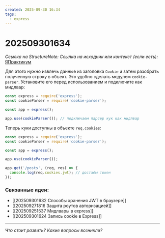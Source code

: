 ```yaml
---
created: 2025-09-30 16:34
tags:
  - express
---
```

# 202509301634
*Ссылка на StructureNote:* 
*Ссылка на исходник или контекст (если есть):* [ЯПрактикум](https://practicum.yandex.ru/learn/backend-nodejs/courses/16b47298-e20d-4fde-9619-1ab305039a00/sprints/564238/topics/511a777e-323b-4964-9150-d06eaeb48080/lessons/3d8e13d7-2dcf-49d1-aac9-2931ec400478/)

Для этого нужно извлечь данные из заголовка `Cookie` и затем разобрать полученную строку в объект. Это удобно сделать модулем `cookie-parser`. Установите его перед использованием и подключите как мидлвар:
```ts
const express = require('express');
const cookieParser = require('cookie-parser');

const app = express();

app.use(cookieParser()); // подключаем парсер кук как мидлвар
```
Теперь куки доступны в объекте `req.cookies`:
```ts
const express = require('express');
const cookieParser = require('cookie-parser');

const app = express();

app.use(cookieParser());

app.get('/posts', (req, res) => {
  console.log(req.cookies.jwt); // достаём токен
});
```
### Связанные идеи:
* [[202509301632 Способы хранения JWT в браузере]]
* [[202509271816 Защита роутов авторизацией]]
* [[202509251537 Мидлвары в express]]
* [[202509301624 Запись cookie в Express]]
---

*Что стоит развить? Какие вопросы возникли?*
